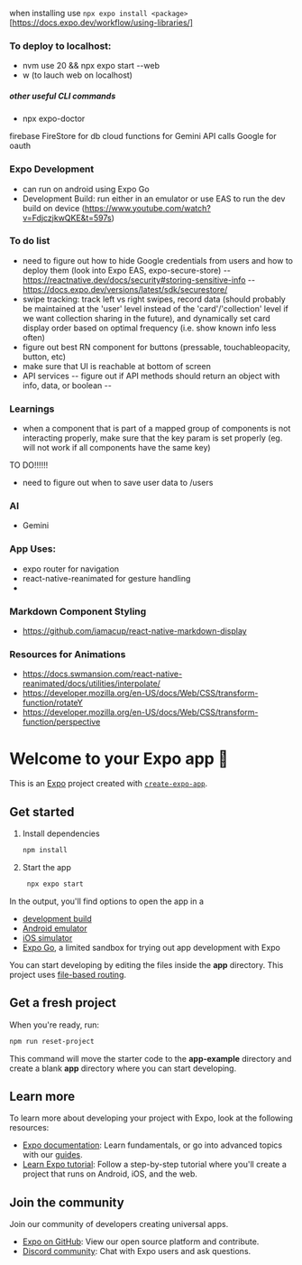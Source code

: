 when installing use `npx expo install <package>`
[https://docs.expo.dev/workflow/using-libraries/]

### To deploy to localhost:
- nvm use 20 && npx expo start --web
- w (to lauch web on localhost)

##### other useful CLI commands
- npx expo-doctor



firebase FireStore for db
cloud functions for Gemini API calls
Google for oauth

### Expo Development
- can run on android using Expo Go
- Development Build: run either in an emulator or use EAS to run the dev build on device (https://www.youtube.com/watch?v=FdjczjkwQKE&t=597s)


### To do list
- need to figure out how to hide Google credentials from users and how to deploy them (look into Expo EAS, expo-secure-store)
-- https://reactnative.dev/docs/security#storing-sensitive-info
-- https://docs.expo.dev/versions/latest/sdk/securestore/
- swipe tracking: track left vs right swipes, record data (should probably be maintained at the 'user' level instead of the 'card'/'collection' level if we want collection sharing in the future), and dynamically set card display order based on optimal frequency (i.e. show known info less often)
- figure out best RN component for buttons (pressable, touchableopacity, button, etc)
- make sure that UI is reachable at bottom of screen
- API services
-- figure out if API methods should return an object with info, data, or boolean
-- 


### Learnings
- when a component that is part of a mapped group of components is not interacting properly, make sure that the key param is set properly (eg. will not work if all components have the same key)


TO DO!!!!!!
- need to figure out when to save user data to /users


### AI
- Gemini


### App Uses:
- expo router for navigation
- react-native-reanimated for gesture handling
- 

### Markdown Component Styling
- https://github.com/iamacup/react-native-markdown-display

### Resources for Animations
- https://docs.swmansion.com/react-native-reanimated/docs/utilities/interpolate/
- https://developer.mozilla.org/en-US/docs/Web/CSS/transform-function/rotateY
- https://developer.mozilla.org/en-US/docs/Web/CSS/transform-function/perspective



# Welcome to your Expo app 👋

This is an [Expo](https://expo.dev) project created with [`create-expo-app`](https://www.npmjs.com/package/create-expo-app).

## Get started

1. Install dependencies

   ```bash
   npm install
   ```

2. Start the app

   ```bash
    npx expo start
   ```

In the output, you'll find options to open the app in a

- [development build](https://docs.expo.dev/develop/development-builds/introduction/)
- [Android emulator](https://docs.expo.dev/workflow/android-studio-emulator/)
- [iOS simulator](https://docs.expo.dev/workflow/ios-simulator/)
- [Expo Go](https://expo.dev/go), a limited sandbox for trying out app development with Expo

You can start developing by editing the files inside the **app** directory. This project uses [file-based routing](https://docs.expo.dev/router/introduction).

## Get a fresh project

When you're ready, run:

```bash
npm run reset-project
```

This command will move the starter code to the **app-example** directory and create a blank **app** directory where you can start developing.

## Learn more

To learn more about developing your project with Expo, look at the following resources:

- [Expo documentation](https://docs.expo.dev/): Learn fundamentals, or go into advanced topics with our [guides](https://docs.expo.dev/guides).
- [Learn Expo tutorial](https://docs.expo.dev/tutorial/introduction/): Follow a step-by-step tutorial where you'll create a project that runs on Android, iOS, and the web.

## Join the community

Join our community of developers creating universal apps.

- [Expo on GitHub](https://github.com/expo/expo): View our open source platform and contribute.
- [Discord community](https://chat.expo.dev): Chat with Expo users and ask questions.
